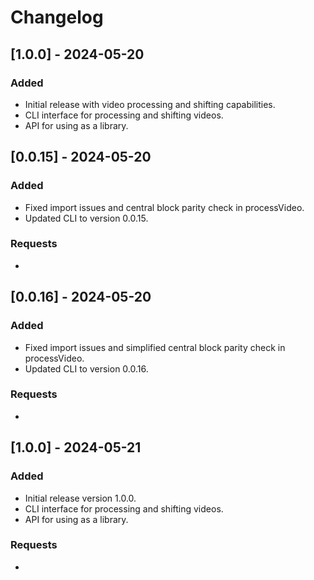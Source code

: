 
# Changelog

## [1.0.0] - 2024-05-20
### Added
- Initial release with video processing and shifting capabilities.
- CLI interface for processing and shifting videos.
- API for using as a library.

## [0.0.15] - 2024-05-20
### Added
- Fixed import issues and central block parity check in processVideo.
- Updated CLI to version 0.0.15.

### Requests
- 

## [0.0.16] - 2024-05-20
### Added
- Fixed import issues and simplified central block parity check in processVideo.
- Updated CLI to version 0.0.16.

### Requests
- 

## [1.0.0] - 2024-05-21
### Added
- Initial release version 1.0.0.
- CLI interface for processing and shifting videos.
- API for using as a library.

### Requests
- 
